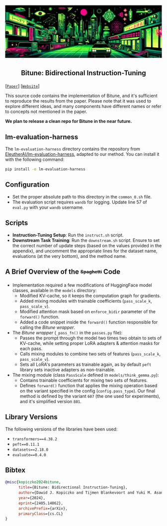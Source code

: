 <h1 align="center"> 
    <img src="./imgs/header.jpg" width="600">
</h1>
<h2 align="center">
    <p>Bitune: Bidirectional Instruction-Tuning</p>
</h2>

[[`Paper`](https://arxiv.org/abs/2405.14862)] [[`Website`](https://dkopi.github.io/bitune/)]

This source code contains the implementation of Bitune, and it's sufficient to reproduce the results from the paper. Please note that it was used to explore different ideas, and many components have different names or refer to concepts not mentioned in the paper.

**We plan to release a clean repo for Bitune in the near future.**

## lm-evaluation-harness

The `lm-evaluation-harness` directory contains the repository from [EleutherAI/lm-evaluation-harness](https://github.com/EleutherAI/lm-evaluation-harness), adapted to our method. You can install it with the following command:

```bash
pip install -e lm-evaluation-harness
```

## Configuration

- Set the proper absolute path to this directory in the `common_0.sh` file.
- The evaluation script requires `wandb` for logging. Update line 57 of `eval.py` with your `wandb` username.

## Scripts

- **Instruction-Tuning Setup**: Run the `instruct.sh` script.
- **Downstream Task Training**: Run the `downstream.sh` script. Ensure to set the correct number of update steps (based on the values provided in the appendix), and uncomment the appropriate lines for the dataset name, evaluations (at the very bottom), and the method name.

## A Brief Overview of the <sub><sup><strike>Spaghetti</strike></sup></sub> Code

- Implementation required a few modifications of HuggingFace model classes, available in the `models` directory:
  - Modified KV-cache, so it keeps the computation graph for gradients.
  - Added mixing modules with trainable coefficients (`pass_scale_k`, `pass_scale_v`).
  - Modified attention mask based on `enforce_bidir` parameter of the `forward()` function.
  - Added a code snippet inside the `forward()` function responsible for calling the _Bitune wrapper_.
- The _Bitune wrapper_ (`_pass_fn()` in the `passes.py` file):
  - Passes the prompt through the model two times two obtain to sets of KV-cache, while setting proper LoRA adapters & attention masks for each pass.
  - Calls mixing modules to combine two sets of features (`pass_scale_k`, `pass_scale_v`).
  - Sets all LoRA's parameters as trainable again, as by default `peft` library sets inactive adapters as non-trainable.
- The mixing module (class `PassScale` defined in `models/think_gemma.py`):
  - Contains trainable coefficients for mixing two sets of features.
  - Defines `forward()` function that applies the mixing operation based on the variant specified in the config (`config.pass_type`). Our final method is defined by the variant `607` (the one used for experiments), and it's simplified version `801`.

## Library Versions

The following versions of the libraries have been used:

- `transformers==4.38.2`
- `peft==0.11.1`
- `datasets==2.18.0`
- `evaluate==0.4.0`

## Bibtex

```bibtex
@misc{kopiczko2024bitune,
      title={Bitune: Bidirectional Instruction-Tuning},
      author={Dawid J. Kopiczko and Tijmen Blankevoort and Yuki M. Asano},
      year={2024},
      eprint={2405.14862},
      archivePrefix={arXiv},
      primaryClass={cs.CL}
}
```
